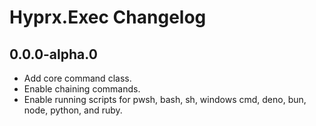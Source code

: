 # Hyprx.Exec Changelog

## 0.0.0-alpha.0

- Add core command class.
- Enable chaining commands.
- Enable running scripts for pwsh, bash, sh, windows cmd, deno,
  bun, node, python, and ruby.
  